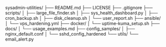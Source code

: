 sysadmin-utilities/
├── README.md
├── LICENSE
├── .gitignore
├── scripts/
│   ├── large_file_finder.sh
│   ├── sys_health_dashboard.py
│   ├── cron_backup.sh
│   ├── disk_cleanup.sh
│   └── user_report.sh
├── ansible/
│   └── vps_hardening.yml
├── docker/
│   └── uptime-kuma_setup.sh
├── docs/
│   └── usage_examples.md
├── config_samples/
│   ├── nginx_default.conf
│   └── sshd_config_hardened
└── utils/
    └── email_alert.py






